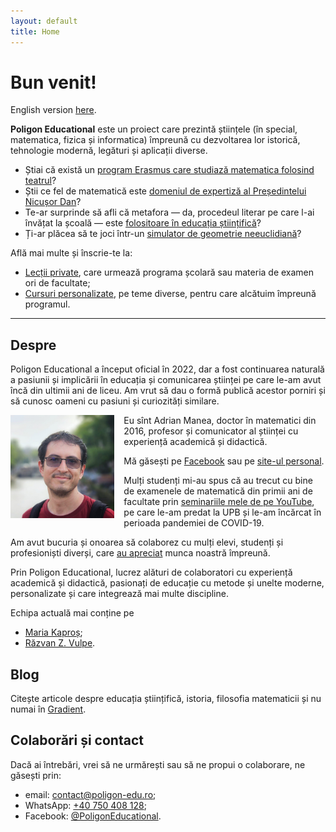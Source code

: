 ```yaml
---
layout: default
title: Home
---
```


<!-- Google tag (gtag.js) -->
<script async src="https://www.googletagmanager.com/gtag/js?id=G-2SJLNGNK0T"></script>
<script>
  window.dataLayer = window.dataLayer || [];
  function gtag(){dataLayer.push(arguments);}
  gtag('js', new Date());

  gtag('config', 'G-2SJLNGNK0T');
</script>


# Bun venit!

English version [here](english.html).

**Poligon Educational** este un proiect care prezintă științele (în special, matematica, fizica și informatica)
împreună cu dezvoltarea lor istorică, tehnologie modernă, legături și aplicații diverse.

* Știai că există un [program Erasmus care studiază matematica folosind teatrul](https://scoala9.ro/la-tabla-sau-pe-scena-cum-sa-joci-teatru-la-ora-de-mate/2264)?
* Știi ce fel de matematică este [domeniul de expertiză al Președintelui Nicușor Dan](https://mindcraftstories.ro/stiinta/matematicianul-nicusor-dan-aduce-teoria-lui-arakelov-la-cotroceni/)?
* Te-ar surprinde să afli că metafora ― da, procedeul literar pe care l-ai învățat la școală — este [folositoare în educația științifică](https://www.dilema.ro/caleidoscopie/limba-literatura-matematica)?
* Ți-ar plăcea să te joci într-un [simulator de geometrie neeuclidiană](https://mindcraftstories.ro/cultura/3-jocuri-video-care-te-invata-matematica-de-nota-10/)?

Află mai multe și înscrie-te la:
* <a class="action" href="lectii.html">Lecții private</a>, care urmează programa școlară sau materia de examen ori de facultate;
* <a class="action" href="cursuri.html">Cursuri personalizate</a>, pe teme diverse, pentru care alcătuim împreună programul.

------

## Despre
Poligon Educational a început oficial în 2022, dar a fost continuarea naturală a pasiunii
și implicării în educația și comunicarea științei pe care le-am avut încă din ultimii ani de liceu.
Am vrut să dau o formă publică acestor porniri și să cunosc oameni cu pasiuni și curiozități similare.

<img src="assets/adrian.jpg" alt="Adrian Manea" title="Adrian Manea"
     style="float: left; margin: 0 15px 0 0; max-width:33%; height: auto;" />

<p>
Eu sînt Adrian Manea, doctor în matematici din 2016, profesor și comunicator
al științei cu experiență academică și didactică.
</p>

Mă găsești pe [Facebook](https://www.facebook.com/adriancostinmanea) sau pe [site-ul personal](https://adrianmanea.xyz).

Mulți studenți mi-au spus că au trecut cu bine de examenele de matematică din primii ani de facultate prin
[seminariile mele de pe YouTube](https://www.youtube.com/@adrianmanea), pe care le-am predat la UPB și
le-am încărcat în perioada pandemiei de COVID-19.

Am avut bucuria și onoarea să colaborez cu mulți elevi, studenți și profesioniști diverși, care
[au apreciat](https://www.facebook.com/PoligonEducational/reviews) munca noastră împreună.

Prin Poligon Educational, lucrez alături de colaboratori cu experiență academică și didactică,
pasionați de educație cu metode și unelte moderne, personalizate și care integrează mai multe
discipline.

Echipa actuală mai conține pe
- <a class="action" href="./maria.html">Maria Kaproș</a>;
- <a class="action" href="./razvan.html">Răzvan Z. Vulpe</a>.

## Blog
Citește articole despre educația științifică, istoria, filosofia matematicii și nu numai în <a class="linear-text-gradient" href="https://www.gradientul.xyz">Gradient</a>.

## Colaborări și contact
Dacă ai întrebări, vrei să ne urmărești sau să ne propui o colaborare, ne găsești prin:
* email: [contact@poligon-edu.ro](mailto:adrianmanea@poligon-edu.ro);
* WhatsApp: [+40 750 408 128](https://wa.me/40750408128);
* Facebook: [@PoligonEducational](https://www.facebook.com/PoligonEducational).

